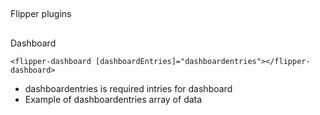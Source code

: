 ##
Flipper plugins
##
Dashboard

``
<flipper-dashboard [dashboardEntries]="dashboardentries"></flipper-dashboard>
``
- dashboardentries is required intries for dashboard
- Example of dashboardentries array of data